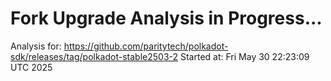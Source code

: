 # Fork Upgrade Analysis in Progress...

Analysis for: https://github.com/paritytech/polkadot-sdk/releases/tag/polkadot-stable2503-2
Started at: Fri May 30 22:23:09 UTC 2025
